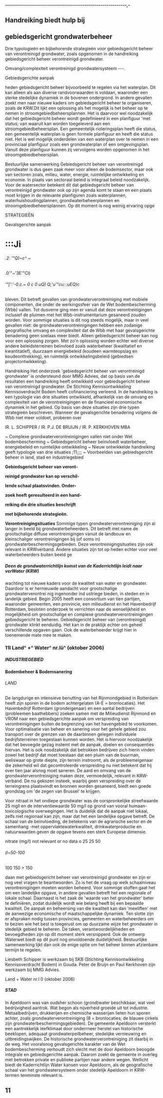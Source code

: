 ##### -------------------------------------------------------------,-

## Handreiking biedt hulp bij 

## gebiedsgericht grondwaterbeheer 

 Drie typologieën en bijbehorende strategieën voor gebiedsgericht beheer van verontreinigd grondwater, zoals opgenomen in de handreiking gebiedsgericht beheer verontreinigd grondwater. 

 Omvang/complexiteit verontreinigd grondwatersysteem ---. 

 Gebiedsgerichte aanpak 

 heden gebiedsgericht beheer bijvoorbeeld te regelen via het waterplan. Dit kan alleen als aan diverse randvoorwaarden is voldaan, waaronder een sterke stedelijke dynamiek in de bovenen ondergrond. In andere gevallen zoekt men naar nieuwe kaders om gebiedsgericht beheer te organiseren, zoals de KRW.Dit lijkt een oplossing als het mogelijk is het beheer op te nemen in stroomgebiedbeheersplannen. Het is daarvoor wel noodzakelijk dat het gebiedsgericht beheer wordt gedefinieerd in een planfiguur 'met status; van waaruit kan worden toegeleverd aan een stroomgebiedbeheersplan. Een gemeentelijk rioleringsplan heeft die status, een gemeentelijk waterplan is geen formele planfiguur en heeft die status niet. Het is wel mogelijk onderdelen van een waterplan over te nemen in een provinciaal planfiguur zoals een grondwaterplan of een omgevingsplan. Vanuit deze planfiguur kunnen zij vervolgens worden opgenomen in het stroomgebiedbeheersplan. 

 Bestuurlijke samenwerking Gebiedsgericht beheer van verontreinigd grondwater is dus geen zaak meer voor alleen de bodemsector, maar ook van sectoren zoals, milieu, water, energie, ruimtelijke ontwikkeling en economie. In plaats van sectoraal beleid is integraal beleid noodzakelijk. Voor de watersector betekent dit dat gebiedsgericht beheer van verontreinigd grondwater ook op zijn agenda komt te staan en een plaats moet krijgen in de relevante planfiguren zoals waterplannen, waterhuishoudingplannen, grondwaterbeheerplannen en stroomgebiedbeheersplannen. Op dit moment is nog weinig ervaring opge

 STRATEGIEËN 

 Gevalsgerichte aanpak 

# :::Ji 

###### .2: '"Q)~c^ ~ 

.0'"~'3E'"Cl) 

###### '"[':'-0.c.~ 0 c 0 uQ) Q;'u'"cu:::uEQ)c 

 bleven. Dit betreft gevallen van grondwaterverontreiniging met mobiele componenten, die onder de werkingssfeer van de Wet bodembescherming (Wbb) vallen. Tot dusverre ging men er vanuit dat deze verontreinigingen inclusief de pluimen met het Wbb-instrumentarium gesaneerd zouden worden. Voor sommige situaties is dit nog steeds mogelijk, maar in veel gevallen niet: de grondwaterverontreinigingen hebben een zodanige geografische omvang en complexiteit dat de Wbb met haar gevalsgerichte benadering geen soelaas meer biedt. Alleen gebiedsgericht beheer kan nog voor een oplossing zorgen. Met zo'n oplossing worden echter wel diverse andere beleidsterreinen beïnvloed zoals waterbeheer (kwalitatief en kwantitatief), duurzaam energiebeleid (koudeen warmteopslag en koudeonttrekking), en ruimtelijk ontwikkelingsbeleid (gebiedsen projectontwikkeling). 

 Handreiking Het onderzoek 'gebiedsgericht beheer van verontreinigd grondwater' is ondersteund door MMG Advies, dat op basis van de resultaten een handreiking heeft ontwikkeld voor gebiedsgericht beheer van verontreinigd grondwater. De Stichting Kennisontwikkeling Kennisoverdracht Bodem heeft cofinanciering verleend. In de handreiking is een typologie van drie situaties ontwikkeld, afhankelijk van de omvang en complexiteit van de verontreinigingen en de financieel economische dynamiek in het gebied. Op basis van deze situaties zijn drie typen strategieën beschreven. Wanneer de gevalsgerichte benadering volgens de Wbb niet meer voldoet, proberen over

 IR. L. SCHIPPER / IR. P.J. DE BRUIJN / IR. P. KERKHOVEN MBA 

 ~ Complexe grondwaterverontreinigingen vallen niet onder Wet bodembescherming ~ Gebiedsgericht beheer beïnvloedt waterbeheer, energiebeleid en ruimtelijke ontwikkeling ~ Nieuw ontwikkelde handreiking geeft typologie van drie situaties ;11;;;; ~ Voorbeelden van gebiedsgericht beheer in land, stad en industriegebied 

**Gebiedsgericht beheer van veront-** 

**reinigd grondwater kan op verschil-** 

**lende schaal plaatsvinden. Onder-** 

**zoek heeft geresulteerd in een hand-** 

**reiking die drie situaties beschrijft** 

**met bijbehorende strategieën.** 

**Verontreinigingsituaties** Sommige typen grondwaterverontreiniging zijn al langer in beeld bij grondwaterbeheerders. Dit betreft met name de grootschalige diffuse verontreinigingen vanuit de landbouw en kleinschaliger verontreinigingen bij (of soms in) grondwaterbeschermingsgebieden. Deze verontreinigingsituaties zijn ook relevant in KRWverband. Andere situaties zijn tot op heden echter voor veel waterbeheerders buiten beeld ge

##### Deen de grondwaterrichtlijn komst van de Kaderrichtlijn leidt naar verWater (KRW) 

 wachting tot nieuwe kaders voor de kwaliteit van water en grondwater. Daardoor is er hernieuwde aandacht voor grootschalige grondwaterverontrei nig ingenonder ind ustriege bieden, in steden en in landelijk gebied. Begin 2005 heeft een consortium van tien partijen, waaronder gemeenten, een provincie, een milieudienst en het Havenbedrijf Rotterdam, besloten onderzoek te verrichten naar de wenselijkheid en mogelijkheid om grootschalige en complexe grondwaterverontreinigingen gebiedsgericht te beheren. Gebiedsgericht beheer van (verontreinigd) grondwater klinkt eenduidig. Het kan in de praktijk echter om geheel verschillende opgaven gaan. Ook de waterbeheerder krijgt hier in toenemende mate mee te maken. 

### 11I Land^ +^ Water^ nr.lü^ (oktober 2006) 


##### INDUSTRIEGEBIED 

#### Bodembeheer & Bodemsanering 

###### LAND 

 De langdurige en intensieve benutting van het Rijnmondgebied in Rotterdam heeft zijn sporen in de bodem achtergelaten (A-E = bronlocaties). Het Havenbedrijf Rotterdam (grondeigenaar) en een aantal bedrijven (probleemen baathebbers) zoeken samen met de Milieudienst Rijnmond en VROM naar een gebiedsgerichte aanpak om verspreiding van verontreinigingen buiten de begrenzing van het havengebied te voorkomen. Voor optimalisatie van beheer en sanering voor het gehele gebied zou transport over de grenzen van de daarbinnen gelegen individuele bedrijfsterreinen toegestaan kunnen worden. Het is hiervoor noodzakelijk dat het bevoegde gezag instemt met de aanpak, doelen en consequenties hiervan. Het is ook noodzakelijk dat betrokken bedrijven zich hierin vinden zowel het bedrijf dat moet toestaan dat een pluim van de buurman, weliswaar op grote diepte, zijn terrein instroomt, als de probleemeigenaar die zekerheid wil dat gecontroleerde verspreiding nu niet betekent dat hij over tien jaar alsnog moet saneren. De aard en omvang van de grondwaterverontreiniging maken deze, vermoedelijk, relevant in KRW-verband. De nu gekozen insteek, waarbij geen verspreiding over de terreingrens plaatsvindt en bronnen worden gesaneerd, biedt een goede grondslag om 'de zegen van Brussel' te krijgen. 

 Voor nitraat in het ondiepe grondwater was de oorspronkelijke streefwaarde 25 mgll en de interventiewaarde 50 mg/I op grond van vooral humaan-toxicologische overwegingen. Het is duidelijk dat de aanpak niet lokaal, zelfs niet regionaal kan zijn, maar dat het een landelijke opgave betreft. De schaal van de beïnvloeding, de betekenis van de agrarische sector en de samenhang -met oppervlaktewaterkwaliteit, drinkwaterproductie en natuurwaarden geven de opgave tevens een sterk Europese dimensie. 

 nitrate (mg/l) not relevant or no data o 25 25 50 

###### (l~50-100 

 100 150 > 150 

daan met gebiedsgericht beheer van verontreinigd grondwater en zijn er nog veel vragen te beantwoorden. Zo is het de vraag op welk schaalniveau verontreinigingen moeten worden beheerd. Voor sommige stoffen gaat het om een landelijke opgave, in andere gevallen betreft het een regionale of lokale schaal. Daarnaast is het zaak de 'waarde van het grondwater' beter te definiëren, zodat duidelijk wordt wie belang heeft bij een bepaalde kwaliteit. De aanpak en beheersing van die kwaliteit kan dan 'meeliften' met de aanwezige economische of maatschappelijke dynamiek. Ten slotte zijn er afspraken nodig tussen provincies, gemeenten en waterbeheerders om te bezien wie het best is toegerust om op duurzame wijze het grondwater in stedelijk gebied te beheren. De taken, verantwoordelijkheden en bevoegdheden zijn op dit moment sterk versnipperd. Ook de ontwerp Waterwet biedt op dit punt nog onvoldoende duidelijkheid. Bestuurlijke samenwerking lijkt dan ook de enige optie om het beheer binnen afzienbare termijn te regelen. 

 Liesbeth Schipper is werkzaam bij SKB (Stichting Kennisontwikkeling Kennisoverdracht Bodem) in Gouda. Peter de Bruijn en Paul Kerkhoven zijn werkzaam bij MMG Advies. 

 Land + Water nr.l 0 (oktober 2006) 

##### STAD 

 In Apeldoorn was van oudsher schoon (grond)water beschikbaar, wat veel bedrijvigheid aantrok. Wat begon als nijverheid groeide uit tot industrie. Metaalbedrijven, drukkerijen en chemische wasserijen lieten hun sporen achter, zoals grondwaterverontreiniging (8 = bronlocaties; de blauwe cirkels zijn grondwaterbeschermingsgebieden). De gemeente Apeldoorn versterkt een aantrekkelijk leefklimaat door onderrneer herstel van historische beeklopen, adequaat grondwaterpeilbeheer, stedelijke vernieuwing en uitbreidingswijken. De historische grondwaterverontreiniging zit daarbij in de weg. Het vooralsnog gevalsgerichte karakter van de Wet bodembescherming verhoudt zich slecht met de door Apeldoorn beoogde integrale en gebiedsgerichte aanpak. Daarom zoekt de gemeente in overleg met betrokken private en publieke partijen naar andere wegen. Wellicht biedt de Kaderrichtlijn Water kansen voor Apeldoorn, als de geografische schaal van het grondwatersysteem onder stedelijk Apeldoorn in KRW-termen tenminste relevant is. 

## 11 


